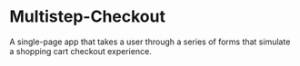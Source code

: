 # Multistep-Checkout
A single-page app that takes a user through a series of forms that simulate a shopping cart checkout experience.